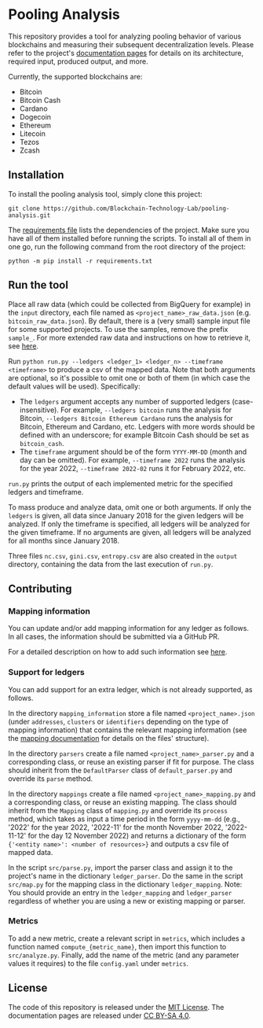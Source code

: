 # Pooling Analysis

This repository provides a tool for analyzing pooling behavior of various blockchains and measuring their subsequent
decentralization levels. Please refer to the project's
[documentation pages](https://blockchain-technology-lab.github.io/pooling-analysis/) for details on its architecture,
required input, produced output, and more.

Currently, the supported blockchains are:
- Bitcoin
- Bitcoin Cash
- Cardano
- Dogecoin
- Ethereum
- Litecoin
- Tezos
- Zcash

## Installation 

To install the pooling analysis tool, simply clone this project:

    git clone https://github.com/Blockchain-Technology-Lab/pooling-analysis.git

The [requirements file](requirements.txt) lists the dependencies of the project.
Make sure you have all of them installed before running the scripts. To install
all of them in one go, run the following command from the root directory of the
project:

    python -m pip install -r requirements.txt

## Run the tool

Place all raw data (which could be collected from BigQuery for example) in the `input` directory, each file named as
`<project_name>_raw_data.json` (e.g. `bitcoin_raw_data.json`). By default, there
is a (very small) sample input file for some supported projects. To use the
samples, remove the prefix `sample_`. For more extended raw data and instructions on how to retrieve it, see
[here](https://blockchain-technology-lab.github.io/pooling-analysis/data/).

Run `python run.py --ledgers <ledger_1> <ledger_n> --timeframe <timeframe>` to produce a csv of the mapped data.
Note that both arguments are optional, so it's possible to omit one or both of them (in which case the default values
will be used). Specifically:

- The `ledgers` argument accepts any number of supported ledgers (case-insensitive). 
For example, `--ledgers bitcoin` runs the analysis for Bitcoin, `--ledgers Bitcoin Ethereum Cardano` runs the analysis 
for Bitcoin, Ethereum and Cardano, etc. Ledgers with  more words should be defined with an underscore; for example 
Bitcoin Cash should be set as `bitcoin_cash`.
- The `timeframe` argument should be of the form `YYYY-MM-DD` (month and day can be omitted). 
For example,  `--timeframe 2022` runs the analysis for the year 2022, `--timeframe 2022-02` runs it for February 2022, 
etc.

`run.py` prints the output of each implemented metric for the specified ledgers and timeframe.

To mass produce and analyze data, omit one or both arguments. If only the
`ledgers` is given, all data since January 2018 for the given ledgers will be
analyzed. If only the timeframe is specified, all ledgers will be analyzed for
the given timeframe. If no arguments are given, all ledgers will be analyzed for
all months since January 2018.

Three files `nc.csv`, `gini.csv`, `entropy.csv` are also created in the `output` directory, containing the data from the 
last execution of `run.py`.

## Contributing

### Mapping information

You can update and/or add mapping information for any ledger as follows. In
all cases, the information should be submitted via a GitHub PR.

For a detailed description on how to add such information see
[here](https://github.com/Blockchain-Technology-Lab/pooling-analysis/tree/main/mapping_information/README.md).

### Support for ledgers

You can add support for an extra ledger, which is not already supported, as
follows.

In the directory `mapping_information` store a file named `<project_name>.json` (under `addresses`, `clusters` or 
`identifiers` depending on the type of mapping information) that contains the relevant mapping information (see 
the [mapping documentation](https://blockchain-technology-lab.github.io/pooling-analysis/mappings/)
for details on the files' structure).

In the directory `parsers` create a file named `<project_name>_parser.py` and a corresponding class, or reuse an
existing parser if fit for purpose. The class should inherit from the `DefaultParser` class of `default_parser.py`
and override its `parse` method.

In the directory `mappings` create a file named `<project_name>_mapping.py` and a corresponding class, or reuse an
existing mapping. The class should inherit from the `Mapping` class of `mapping.py` and override its `process` method,
which takes as input a time period in the form `yyyy-mm-dd` (e.g., '2022' for the year 2022, '2022-11' for the month
November 2022, '2022-11-12' for the day 12 November 2022) and returns a dictionary of the form
`{'<entity name>': <number of resources>}` and outputs a csv file of mapped data.

In the script `src/parse.py`, import the parser class and assign it to the project's name in the
dictionary `ledger_parser`. Do the same in the script `src/map.py` for the
mapping class in the dictionary `ledger_mapping`.
Note: You should provide an entry in the `ledger_mapping` and `ledger_parser` regardless of whether you are using a new or existing mapping or parser.

### Metrics
To add a new metric, create a relevant script in `metrics`, which includes a function named `compute_{metric_name}`, 
then import this function to `src/analyze.py`. Finally, add the name of the metric (and any parameter values it 
requires) to the file `config.yaml` under `metrics`.

## License

The code of this repository is released under the [MIT License](https://github.com/Blockchain-Technology-Lab/pooling-analysis/blob/main/LICENSE).
The documentation pages are released under [CC BY-SA 4.0](https://creativecommons.org/licenses/by-sa/4.0/).
